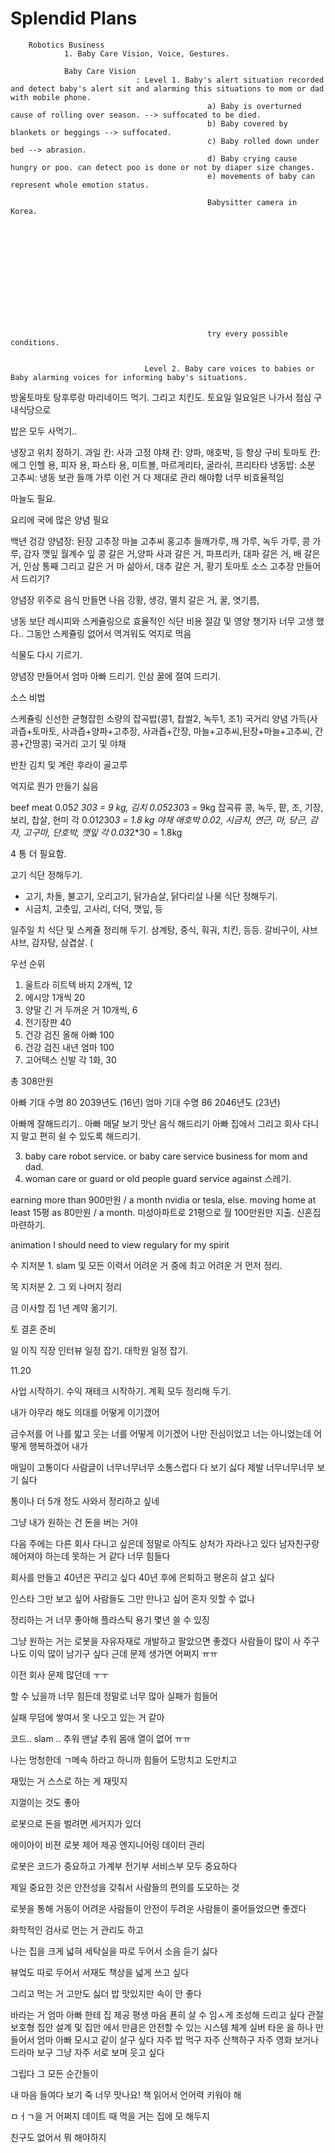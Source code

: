  # Splendid Plans


        Robotics Business 
                1. Baby Care Vision, Voice, Gestures. 

                Baby Care Vision
                                : Level 1. Baby's alert situation recorded and detect baby's alert sit and alarming this situations to mom or dad with mobile phone. 
                                                a) Baby is overturned cause of rolling over season. --> suffocated to be died. 
                                                b) Baby covered by blankets or beggings --> suffocated.
                                                c) Baby rolled down under bed --> abrasion.
                                                d) Baby crying cause hungry or poo. can detect poo is done or not by diaper size changes. 
                                                e) movements of baby can represent whole emotion status. 

                                                Babysitter camera in Korea. 


                                                










                                                try every possible conditions. 
                                                
                
                                  Level 2. Baby care voices to babies or Baby alarming voices for informing baby's situations. 











        






방울토마토 탕후루랑 마리네이드 먹기. 그리고 치킨도.
토요일 일요일은 나가서 점심 구내식당으로


밥은 모두 사먹기..


냉장고 위치 정하기.
과일 칸: 사과 고정
야채 칸: 양파, 애호박, 등
항상 구비 토마토 칸: 에그 인헬 용, 피자 용, 파스타 용, 
미트볼, 마르게리타, 굴라쉬, 프리타타
냉동밥: 소분
고추씨: 냉동 보관
들깨 가루
이런 거 다 제대로 관리 해야함 
너무 비효율적임 

마늘도 필요.

요리에 국에 많은 양념 필요

백년 겅강 양념장:
된장 고추장 마늘 고추씨 홍고추 
들깨가루, 깨 가루, 녹두 가루, 콩 가루,
감자 깻잎 월계수 잎
콩 갈은 거,양파 사과 갈은 거,
파프리카, 대파 갈은 거, 배 갈은 거,
인삼 통째 그리고 갈은 거 
마 삶아서, 대추 갈은 거, 황기
토마토 소스
고추장 만들어서 드리기?

양념장 위주로 음식 만들면 나음
강황, 생강, 멸치 갈은 거,
꿀, 엿기름, 

냉동 보단 
레시피와 스케쥴링으로 
효율적인 식단 비용 절감 및 영양 챙기자 
너무 고생 했다.. 그동안 스케쥴링 없어서 역겨워도 억지로 먹음 

식물도 다시 기르기.

양념장 만들어서 엄마 아빠 드리기.
인삼 꿀에 절여 드리기.

소스 비법

스케쥴링
신선한 균형잡힌 소량의 잡곡밥(콩1, 찹쌀2, 녹두1, 조1)
국거리 양념 가득(사과즙+토마토, 사과즙+양파+고추장, 사과즙+간장, 
마늘+고추씨,된장+마늘+고추씨, 간콩+간땅콩) 
국거리 고기 및 야채

반찬 김치 및 계란 후라이
골고루 

억지로 뭔가 만들기 싫음 


beef meat 0.05*2 *30*3 = 9 kg,
김치 0.05*2*30*3 = 9kg
잡곡류 콩, 녹두, 팥, 조, 기장, 보리, 찹살, 현미 각 0.01*2*30*3 = 1.8 kg
야채 애호박 0.02, 시금치, 연근, 마, 당근, 감자, 고구마, 단호박, 깻잎 각 0.03*2*30 = 1.8kg


4 통 더 필요함.



고기 식단 정해두기.
- 고기, 차돌, 불고기, 오리고기, 닭가슴살, 닭다리살
나물 식단 정해두기.
- 시금치, 고춧잎, 고사리, 더덕, 깻잎, 등

일주일 치 식단 및 스케쥴 정리해 두기. 
삼계탕, 중식, 훠궈, 치킨, 등등.
갈비구이, 샤브샤브, 감자탕, 삼겹살.
(



우선 순위
1. 울트라 히트텍 바지 2개씩, 12
2. 에시앙 1개씩 20
3. 양말 긴 거 두꺼운 거 10개씩, 6
4. 전기장판 40
4. 건강 검진 올해 아빠 100
5. 건강 검진 내년 엄마 100
6. 고어텍스 신발 각 1화, 30

총 308만원

아빠 기대 수명 80 2039년도 (16년)
엄마 기대 수명 86 2046년도 (23년)

아빠께 잘해드리기..
아빠 매달 보기
맛난 음식 해드리기 
아빠 집에서
그리고 회사 다니지 말고 편히 쉴 수 있도록 해드리기.

 

        
   
3. baby care robot service. or baby care service business for mom and dad.
4. woman care or guard or old people guard service against 스레기.

earning more than 900만원 / a month nvidia or tesla, else. 
moving home at least 15평 as 80만원 / a month. 
미성아파트로 21평으로 월 100만원만 지출. 신혼집 마련하기. 

animation I should need to view regulary for my spirit



수
지저분 1. slam 및 모든 이력서 어려운 거 중에 최고 어려운 거 먼저 정리.

목
지저분 2. 그 외 나머지 정리

금
이사할 집 1년 계약 옮기기.

토
결혼 준비


일
이직 직장 인터뷰 일정 잡기.
대학원 일정 잡기.



11.20



사업 시작하기.
수익 재테크 시작하기. 
계획 모두 정리해 두기.




내가 아무라 해도 
의대를 어떻게 이기갰어

금수저를 어
나를 밟고 웃는 너를 어떻게 이기겠어
나만 진심이었고 너는 아니었는데
어떻게 행복하겠어 내가

매일이 고통이다
사람글이 너무너무너무 소통스럽다
다 보기 싫다
제발 너무너무너무 보기 싫다

통이나 더 5개 정도 사와서
정리하고 싶네

그냥 내가 원하는 건
돈을 버는 거야

다음 주에는 다른 회사 다니고 싶은데
정말로 아직도 상처가 자라나고 있다
남자친구랑 헤어져야 하는데 못하는 거 같다
너무 힘들다


회사를 만들고 40년은 꾸리고 싶다
40년 후에 은퇴하고 
평온히 살고 싶다

인스타 그만 보고 싶어
사람들도 그만 만나고 싶어
혼자 잇할 수 없나


정리하는 거 너무 좋아해
플라스틱 용기 몇년 쓸 수 있징


그냥 원하는 거는
로봇을 자유자재로 개발하고 팔았으면 좋겠다
사람들이 많이 사 주구 나도 이익 많이 남기구 싶다
근데 문제 생가면 어쩌지 ㅠㅠ 

이전 회사 문제 많던데
 ㅜㅜ


할 수 닜을까
너무 힘든데
정말로 너무 많아 실패가
힘들어

실패 무덤에 쌓여서 못 나오고 있는 거 같아

코드..
slam
..
추워
맨날 추워
몸애 열이 없어 ㅠㅠ

나는 멍청한데
ㄱ메속 하라고 하니까 힘들어 
도망치고 도만치고


재밌는 거
스스로 하는 게 재밋지


지껄이는 것도 좋아


로봇으로 돈을 벌려면 
세거지가 있더

에이아이 비젼
로봇 제어 제공 엔지니어링
데이터 관리

로봇은 코드가 중요하고 가계부 
전기부 서비스부 모두 중요하다

제일 중요한 것은 안전성을 갖춰서 사람들의 편의를 도모하는 것

로봇을 통해 거동이 어려운 사람들이 
안전이 두려운 사람들이 줄어들었으면 좋겠다

화학적인 검사로 먼는 거 
관리도 하고

나는 집을 크게 넓혀 
세탁실을 따로 두어서 소음 듣기 싫다

뷰엌도 따로 두어서 
서재도 책상을 넓게 쓰고 싶다 

그리고 
먹는 거 고만도 싫더
밥 맛있지만 속이 안 좋다

바라는 거
엄마 아빠 한테 집 제공 평생 마음 푠히 살 수 임ㅅ게 조성해 드리고 싶다
관절 보호형 집안 설계 및 
집안 에서 만큼은 안전할 수 있는 시스템 체계
실버 타운 을 하나 만들어서 
엄마 아빠 모시고 같이 살구 싶다
자주 밥 먹구 자주 산책하구 
자주 영화 보거나 드라마 보구 
그냥 자주 서로 보며 웃고 싶다

그립다 그 모든 순간들이



내 마음 들여다 보기
죽 너무 맛나요! 
책 읽어서 언어력 키워야 해











ㅁㅓㄱ을 거 
어쩌지
데이트 때 먹을 거는 
집에 모 해두지 

친구도 없어서
뭐 해야하지 








